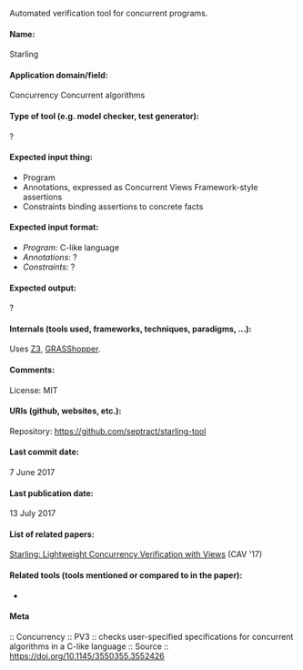 Automated verification tool for concurrent programs.

#### Name:
Starling

#### Application domain/field:
Concurrency
Concurrent algorithms

#### Type of tool (e.g. model checker, test generator):
?

#### Expected input thing:
- Program
- Annotations, expressed as Concurrent Views Framework-style assertions
- Constraints binding assertions to concrete facts

#### Expected input format:
- *Program*: C-like language
- *Annotations*: ?
- *Constraints*: ?

#### Expected output:
?

#### Internals (tools used, frameworks, techniques, paradigms, ...):
Uses [Z3](Solvers/SMT/Z3.md), [GRASShopper](GRASShopper.md).

#### Comments:
License: MIT

#### URIs (github, websites, etc.):
Repository: https://github.com/septract/starling-tool

#### Last commit date:
7 June 2017

#### Last publication date:
13 July 2017

#### List of related papers:
[Starling: Lightweight Concurrency Verification with Views](https://doi.org/10.1007/978-3-319-63387-9_27) (CAV '17)

#### Related tools (tools mentioned or compared to in the paper):
-

#### Meta
:: Concurrency
:: PV3 :: checks user-specified specifications for concurrent algorithms in a C-like language
:: Source :: https://doi.org/10.1145/3550355.3552426